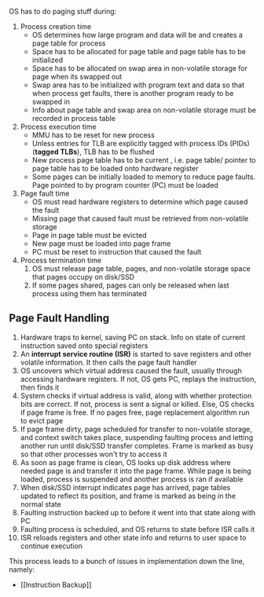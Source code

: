 OS has to do paging stuff during:
1) Process creation time
	- OS determines how large program and data will be and creates a page table for process
	- Space has to be allocated for page table and page table has to be initialized
	- Space has to be allocated on swap area in non-volatile storage for page when its swapped out
	- Swap area has to be initialized with program text and data so that when process get faults, there is another program ready to be swapped in
	- Info about page table and swap area on non-volatile storage must be recorded in process table
1) Process execution time
	- MMU has to be reset for new process
	- Unless entries for TLB are explicitly tagged with process IDs (PIDs) (**tagged TLBs**), TLB has to be flushed
	- New process page table has to be current , i.e. page table/ pointer to page table has to be loaded onto hardware register
	- Some pages can be initially loaded to memory to reduce page faults. Page pointed to by program counter (PC) must be loaded
1) Page fault time
	- OS must read hardware registers to determine which page caused the fault
	- Missing page that caused fault must be retrieved from non-volatile storage
	- Page in page table must be evicted
	- New page must be loaded into page frame
	- PC must be reset to instruction that caused the fault
1) Process termination time
	1) OS must release page table, pages, and non-volatile storage space that pages occupy on disk/SSD
	2) If some pages shared, pages can only be released when last process using them has terminated

## Page Fault Handling
1) Hardware traps to kernel, saving PC on stack. Info on state of current instruction saved onto special registers
2) An **interrupt service routine (ISR)** is started to save registers and other volatile information. It then calls the page fault handler
3) OS uncovers which virtual address caused the fault, usually through accessing hardware registers. If not, OS gets PC, replays the instruction, then finds it
4) System checks if virtual address is valid, along with whether protection bits are correct. If not, process is sent a signal or killed. Else, OS checks if page frame is free. If no pages free, page replacement algorithm run to evict page
5) If page frame dirty, page scheduled for transfer to non-volatile storage, and context switch takes place, suspending faulting process and letting another run until disk/SSD transfer completes. Frame is marked as busy so that other processes won't try to access it
6) As soon as page frame is clean, OS looks up disk address where needed page is and transfer it into the page frame. While page is being loaded, process is suspended and another process is ran if available 
7) When disk/SSD interrupt indicates page has arrived, page tables updated to reflect its position, and frame is marked as being in the normal state
8) Faulting instruction backed up to before it went into that state along with PC
9) Faulting process is scheduled, and OS returns to state before ISR calls it
10) ISR reloads registers and other state info and returns to user space to continue execution

This process leads to a bunch of issues in implementation down the line, namely:
- [[Instruction Backup]]